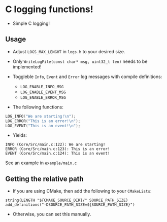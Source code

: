 # C logging functions!

- Simple C logging!

## Usage

- Adjust `LOGS_MAX_LENGHT` in `logs.h` to your desired size.
- Only `WriteLogFile(const char* msg, uint32_t len)` needs to be implemented!
- Toggleble `Info`, `Event` and `Error` log messages with compile definitions:
  - `LOG_ENABLE_INFO_MSG`
  - `LOG_ENABLE_EVENT_MSG`
  - `LOG_ENABLE_ERROR_MSG`

- The following functions:

```C
LOG_INFO("We are starting!\n");
LOG_ERROR("This is an error!\n");
LOG_EVENT("This is an event!\n");
```

- Yields:
```
INFO (Core/Src/main.c:122): We are starting!
ERROR (Core/Src/main.c:123): This is an error!
EVENT (Core/Src/main.c:124): This is an event!
```

See an example in `example/main.c`

## Getting the relative path

- If you are using CMake, then add the following to your `CMakeLists`:
```
string(LENGTH "${CMAKE_SOURCE_DIR}/" SOURCE_PATH_SIZE)
add_definitions("-DSOURCE_PATH_SIZE=${SOURCE_PATH_SIZE}")
```

- Otherwise, you can set this manually.
